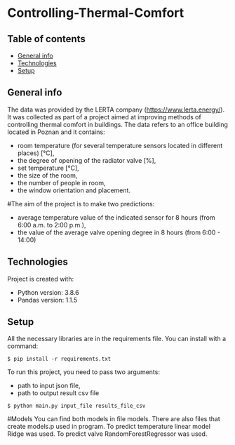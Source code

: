 # Controlling-Thermal-Comfort

## Table of contents
* [General info](#general-info)
* [Technologies](#technologies)
* [Setup](#setup)

## General info
The data was provided by the LERTA company (https://www.lerta.energy/).
It was collected as part of a project aimed at improving methods of controlling thermal comfort in buildings.
The data refers to an office building located in Poznan and it contains:
- room temperature (for several temperature sensors located in different places) [°C],
- the degree of opening of the radiator valve [%],
- set temperature [°C],
- the size of the room,
- the number of people in room,
- the window orientation and placement.

#The aim of the project is to make two predictions:
- average temperature value of the indicated sensor for 8 hours (from 6:00 a.m. to 2:00 p.m.),
- the value of the average valve opening degree in 8 hours (from 6:00 - 14:00)


## Technologies
Project is created with:
* Python version: 3.8.6
* Pandas version: 1.1.5
	
## Setup
All the necessary libraries are in the requirements file. You can install with a command:

```
$ pip install -r requirements.txt
```

To run this project, you need to pass two arguments:
 - path to input json file,
 - path to output result csv file

```
$ python main.py input_file results_file_csv
```
#Models
You can find both models in file models. There are also files that create models.p used in program.
To predict temperature linear model Ridge was used.
To predict valve RandomForestRegressor was used.

